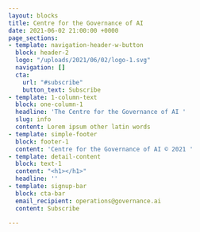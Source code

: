 ```yaml
---
layout: blocks
title: Centre for the Governance of AI
date: 2021-06-02 21:00:00 +0000
page_sections:
- template: navigation-header-w-button
  block: header-2
  logo: "/uploads/2021/06/02/logo-1.svg"
  navigation: []
  cta:
    url: "#subscribe"
    button_text: Subscribe
- template: 1-column-text
  block: one-column-1
  headline: 'The Centre for the Governance of AI '
  slug: info
  content: Lorem ipsum other latin words
- template: simple-footer
  block: footer-1
  content: 'Centre for the Governance of AI © 2021 '
- template: detail-content
  block: text-1
  content: "<h1></h1>"
  headline: ''
- template: signup-bar
  block: cta-bar
  email_recipient: operations@governance.ai
  content: Subscribe

---
```

